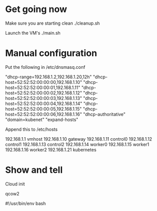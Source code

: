 # Get going now

Make sure you are starting clean
    ./cleanup.sh

Launch the VM's
    ./main.sh

# Manual configuration

Put the following in /etc/dnsmasq.conf

"dhcp-range=192.168.1.2,192.168.1.20,12h"
"dhcp-host=52:52:52:00:00:00,192.168.1.10"
"dhcp-host=52:52:52:00:00:01,192.168.1.11"
"dhcp-host=52:52:52:00:00:02,192.168.1.12"
"dhcp-host=52:52:52:00:00:03,192.168.1.13"
"dhcp-host=52:52:52:00:00:04,192.168.1.14"
"dhcp-host=52:52:52:00:00:05,192.168.1.15"
"dhcp-host=52:52:52:00:00:06,192.168.1.16"
"dhcp-authoritative"
"domain=kubenet"
"expand-hosts"

Append this to /etc/hosts

192.168.1.1   vmhost
192.168.1.10  gateway
192.168.1.11  control0
192.168.1.12  control1
192.168.1.13  control2
192.168.1.14  worker0
192.168.1.15  worker1
192.168.1.16  worker2
192.168.1.21  kubernetes

# Show and tell

Cloud init

qcow2

#!/usr/bin/env bash
